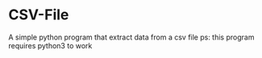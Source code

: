 # CSV-File
A simple python program that extract data from a csv file 
ps:
this program requires python3 to work 

